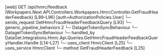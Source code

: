 [web] GET /api/hmrc/feedback  (Workpapers.Next.API.Controllers.Workpapers.HmrcController.GetFraudHeaderFeedback)  [L89–L96] [auth=AuthorizationPolicies.User]
  └─ sends_request GetHmrcFraudHeaderFeedbackQuery [L93]
    └─ generic_pipeline_behaviors 2
      └─ DatagetTokenSyncBehaviour
      └─ DatagetTokenSyncBehaviour
    └─ handled_by DataGet.Integrations.Hmrc.Api.Queries.GetHmrcFraudHeaderFeedbackQueryHandler.Handle [L14–L27]
      └─ uses_client HmrcClient [L25]
      └─ uses_service HmrcClient
        └─ method GetFraudHeaderFeedback [L25]

